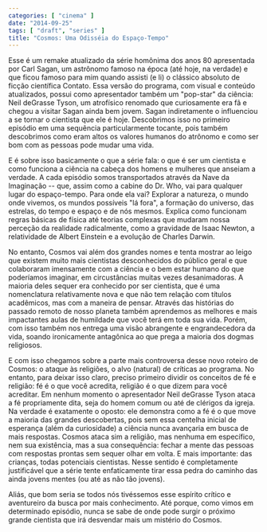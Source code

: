 ```yaml
---
categories: [ "cinema" ]
date: "2014-09-25"
tags: [ "draft", "series" ]
title: "Cosmos: Uma Odisséia do Espaço-Tempo"
---
```

Esse é um remake atualizado da série homônima dos anos 80 apresentada
por Carl Sagan, um astrônomo famoso na época (até hoje, na verdade)
e que ficou famoso para mim quando assisti (e li) o clássico absoluto
de ficção científica Contato. Essa versão do programa, com visual e
conteúdo atualizados, possui como apresentador também um "pop-star" da
ciência: Neil deGrasse Tyson, um atrofísico renomado que curiosamente
era fã e chegou a visitar Sagan ainda bem jovem. Sagan indiretamente o
influenciou a se tornar o cientista que ele é hoje. Descobrimos isso
no primeiro episódio em uma sequência particularmente tocante, pois
também descobrimos como eram altos os valores humanos do atrônomo e
como ser bom com as pessoas pode mudar uma vida.

E é sobre isso basicamente o que a série fala: o que é ser um cientista
e como funciona a ciência na cabeça dos homens e mulheres que anseiam
a verdade. A cada episódio somos transportados através da Nave da
Imaginação -- que, assim como a cabine do Dr. Who, vai para qualquer
lugar do espaço-tempo. Para onde ela vai? Explorar a natureza, o mundo
onde vivemos, os mundos possíveis "lá fora", a formação do universo,
das estrelas, do tempo e espaço e de nós mesmos. Explica como funcionam
regras básicas de física até teorias complexas que mudaram nossa
perceção da realidade radicalmente, como a gravidade de Isaac Newton,
a relatividade de Albert Einstein e a evolução de Charles Darwin.

No entanto, Cosmos vai além dos grandes nomes e tenta mostrar ao leigo
que existem muito mais cientistas desconhecidos do público geral e
que colaboraram imensamente com a ciência e o bem estar humano do que
poderíamos imaginar, em circustâncias muitas vezes desanimadoras. A
maioria deles sequer era conhecido por ser cientista, que é uma
nomenclatura relativamente nova e que não tem relação com títulos
acadêmicos, mas com a maneira de pensar. Através das histórias do
passado remoto de nosso planeta também aprendemos as melhores e mais
impactantes aulas de humildade que você terá em toda sua vida. Porém,
com isso também nos entrega uma visão abrangente e engrandecedora da
vida, soando ironicamente antagônica ao que prega a maioria dos dogmas
religiosos.

E com isso chegamos sobre a parte mais controversa desse novo roteiro
de Cosmos: o ataque às religiões, o alvo (natural) de críticas ao
programa. No entanto, para deixar isso claro, preciso primeiro dividir
os conceitos de fé e religião: fé é o que você acredita, religião
é o que dizem para você acreditar. Em nenhum momento o apresentador
Neil deGrasse Tyson ataca a fé propriamente dita, seja do homem comum
ou até de clérigos da igreja. Na verdade é exatamente o oposto: ele
demonstra como a fé é o que move a maioria das grandes descobertas,
pois sem essa centelha inicial de esperança (além da curiosidade)
a ciência nunca avançaria em busca de mais respostas. Cosmos ataca
sim a religião, mas nenhuma em específico, nem sua existência, mas a
sua consequência: fechar a mente das pessoas com respostas prontas sem
sequer olhar em volta. E mais importante: das crianças, todas potenciais
cientistas. Nesse sentido é completamente justificável que a série
tente enfaticamente tirar essa pedra do caminho das ainda jovens mentes
(ou até as não tão jovens).

Aliás, que bom seria se todos nós tivéssemos esse espírito crítico
e aventureiro da busca por mais conhecimento. Até porque, como vimos
em determinado episódio, nunca se sabe de onde pode surgir o próximo
grande cientista que irá desvendar mais um mistério do Cosmos.

